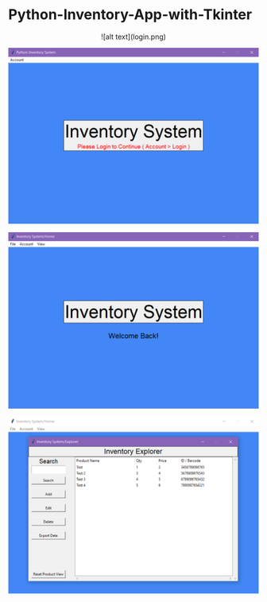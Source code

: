 # Python-Inventory-App-with-Tkinter

<p align="center">
    ![alt text](login.png)
</p>

![alt text](home_window.png)

![alt text](home_window_on_login.png)

![alt text](inventory_explorer.png)
